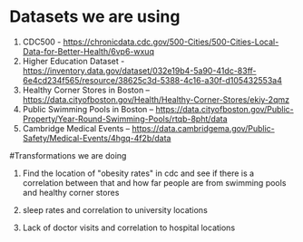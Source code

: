# Datasets we are using
1. CDC500 - https://chronicdata.cdc.gov/500-Cities/500-Cities-Local-Data-for-Better-Health/6vp6-wxuq
2. Higher Education Dataset - https://inventory.data.gov/dataset/032e19b4-5a90-41dc-83ff-6e4cd234f565/resource/38625c3d-5388-4c16-a30f-d105432553a4
3. Healthy Corner Stores in Boston – https://data.cityofboston.gov/Health/Healthy-Corner-Stores/ekiy-2qmz
4. Public Swimming Pools in Boston – https://data.cityofboston.gov/Public-Property/Year-Round-Swimming-Pools/rtqb-8pht/data
5. Cambridge Medical Events – https://data.cambridgema.gov/Public-Safety/Medical-Events/4hgq-4f2b/data

#Transformations we are doing
1. Find the location of "obesity rates" in cdc and see if there is a correlation between that and how far people are from swimming pools and healthy corner stores

2. sleep rates and correlation to university locations

3. Lack of doctor visits and correlation to hospital locations
